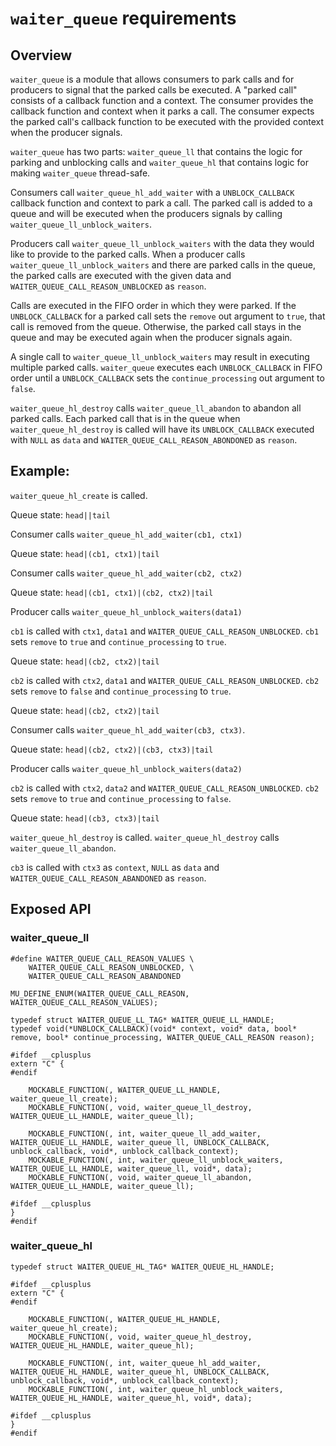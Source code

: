 # `waiter_queue` requirements

## Overview

`waiter_queue` is a module that allows consumers to park calls and for producers to signal that the parked calls be executed. A "parked call" consists of a callback function and a context. The consumer provides the callback function and context when it parks a call. The consumer expects the parked call's callback function to be executed with the provided context when the producer signals.

`waiter_queue` has two parts: `waiter_queue_ll` that contains the logic for parking and unblocking calls and `waiter_queue_hl` that contains logic for making `waiter_queue` thread-safe.

Consumers call `waiter_queue_hl_add_waiter` with a `UNBLOCK_CALLBACK` callback function and context to park a call. The parked call is added to a queue and will be executed when the producers signals by calling `waiter_queue_ll_unblock_waiters`.

Producers call `waiter_queue_ll_unblock_waiters` with the data they would like to provide to the parked calls. When a producer calls `waiter_queue_ll_unblock_waiters` and there are parked calls in the queue, the parked calls are executed with the given data and `WAITER_QUEUE_CALL_REASON_UNBLOCKED` as `reason`.

Calls are executed in the FIFO order in which they were parked. If the `UNBLOCK_CALLBACK` for a parked call sets the `remove` out argument to `true`, that call is removed from the queue. Otherwise, the parked call stays in the queue and may be executed again when the producer signals again.

A single call to `waiter_queue_ll_unblock_waiters` may result in executing multiple parked calls. `waiter_queue` executes each `UNBLOCK_CALLBACK` in FIFO order until a `UNBLOCK_CALLBACK` sets the `continue_processing` out argument to `false`.

`waiter_queue_hl_destroy` calls `waiter_queue_ll_abandon` to abandon all parked calls. Each parked call that is in the queue when `waiter_queue_hl_destroy` is called will have its `UNBLOCK_CALLBACK` executed with `NULL` as `data` and `WAITER_QUEUE_CALL_REASON_ABONDONED` as `reason`. 

## Example:

`waiter_queue_hl_create` is called.

Queue state: `head||tail`

Consumer calls `waiter_queue_hl_add_waiter(cb1, ctx1)`

Queue state: `head|(cb1, ctx1)|tail`

Consumer calls `waiter_queue_hl_add_waiter(cb2, ctx2)`

Queue state: `head|(cb1, ctx1)|(cb2, ctx2)|tail`

Producer calls `waiter_queue_hl_unblock_waiters(data1)`

`cb1` is called with `ctx1`, `data1` and `WAITER_QUEUE_CALL_REASON_UNBLOCKED`. `cb1` sets `remove` to `true` and `continue_processing` to `true`.

Queue state: `head|(cb2, ctx2)|tail`

`cb2` is called with `ctx2`, `data1` and `WAITER_QUEUE_CALL_REASON_UNBLOCKED`. `cb2` sets `remove` to `false` and `continue_processing` to `true`.

Queue state: `head|(cb2, ctx2)|tail`

Consumer calls `waiter_queue_hl_add_waiter(cb3, ctx3)`.

Queue state: `head|(cb2, ctx2)|(cb3, ctx3)|tail`

Producer calls `waiter_queue_hl_unblock_waiters(data2)`

`cb2` is called with `ctx2`, `data2` and `WAITER_QUEUE_CALL_REASON_UNBLOCKED`. `cb2` sets `remove` to `true` and `continue_processing` to `false`.

Queue state: `head|(cb3, ctx3)|tail`

`waiter_queue_hl_destroy` is called. `waiter_queue_hl_destroy` calls `waiter_queue_ll_abandon`.

`cb3` is called with `ctx3` as `context`, `NULL` as `data` and `WAITER_QUEUE_CALL_REASON_ABANDONED` as `reason`.

## Exposed API

### waiter_queue_ll
```
#define WAITER_QUEUE_CALL_REASON_VALUES \
    WAITER_QUEUE_CALL_REASON_UNBLOCKED, \
    WAITER_QUEUE_CALL_REASON_ABANDONED

MU_DEFINE_ENUM(WAITER_QUEUE_CALL_REASON, WAITER_QUEUE_CALL_REASON_VALUES);

typedef struct WAITER_QUEUE_LL_TAG* WAITER_QUEUE_LL_HANDLE;
typedef void(*UNBLOCK_CALLBACK)(void* context, void* data, bool* remove, bool* continue_processing, WAITER_QUEUE_CALL_REASON reason);

#ifdef __cplusplus
extern "C" {
#endif

    MOCKABLE_FUNCTION(, WAITER_QUEUE_LL_HANDLE, waiter_queue_ll_create);
    MOCKABLE_FUNCTION(, void, waiter_queue_ll_destroy, WAITER_QUEUE_LL_HANDLE, waiter_queue_ll);

    MOCKABLE_FUNCTION(, int, waiter_queue_ll_add_waiter, WAITER_QUEUE_LL_HANDLE, waiter_queue_ll, UNBLOCK_CALLBACK, unblock_callback, void*, unblock_callback_context);
    MOCKABLE_FUNCTION(, int, waiter_queue_ll_unblock_waiters, WAITER_QUEUE_LL_HANDLE, waiter_queue_ll, void*, data);
    MOCKABLE_FUNCTION(, void, waiter_queue_ll_abandon, WAITER_QUEUE_LL_HANDLE, waiter_queue_ll);

#ifdef __cplusplus
}
#endif
```

### waiter_queue_hl
```
typedef struct WAITER_QUEUE_HL_TAG* WAITER_QUEUE_HL_HANDLE;

#ifdef __cplusplus
extern "C" {
#endif

    MOCKABLE_FUNCTION(, WAITER_QUEUE_HL_HANDLE, waiter_queue_hl_create);
    MOCKABLE_FUNCTION(, void, waiter_queue_hl_destroy, WAITER_QUEUE_HL_HANDLE, waiter_queue_hl);

    MOCKABLE_FUNCTION(, int, waiter_queue_hl_add_waiter, WAITER_QUEUE_HL_HANDLE, waiter_queue_hl, UNBLOCK_CALLBACK, unblock_callback, void*, unblock_callback_context);
    MOCKABLE_FUNCTION(, int, waiter_queue_hl_unblock_waiters, WAITER_QUEUE_HL_HANDLE, waiter_queue_hl, void*, data);

#ifdef __cplusplus
}
#endif
```
